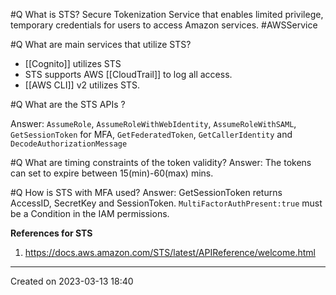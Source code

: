 #Q What is STS?
Secure Tokenization Service that enables limited privilege, temporary credentials for users to access Amazon services. #AWSService 

#Q What are main services that utilize STS?
- [[Cognito]] utilizes STS
- STS supports AWS [[CloudTrail]] to log all access.
- [[AWS CLI]] v2 utilizes STS.

#Q What are the STS APIs ?

Answer: `AssumeRole`, `AssumeRoleWithWebIdentity`, `AssumeRoleWithSAML`, `GetSessionToken` for MFA, `GetFederatedToken`, `GetCallerIdentity` and `DecodeAuthorizationMessage`

#Q What are timing constraints of the token validity?
Answer: The tokens can set to expire between 15(min)-60(max) mins.

#Q How is STS with MFA used?
Answer: GetSessionToken returns AccessID, SecretKey and SessionToken. `MultiFactorAuthPresent:true` must be a Condition in the IAM permissions.

 **References for STS**
1. https://docs.aws.amazon.com/STS/latest/APIReference/welcome.html

---
Created on 2023-03-13 18:40